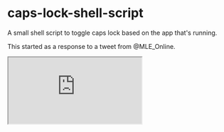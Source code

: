 # caps-lock-shell-script
A small shell script to toggle caps lock based on the app that's running.

This started as a response to a tweet from @MLE_Online. 

<iframe src="https://twitter.com/MLE_Online/status/1308078099167207424?s=20">
<a href="https://twitter.com/MLE_Online/status/1308078099167207424?s=20"> The tweet that started all this</a>
</iframe>
